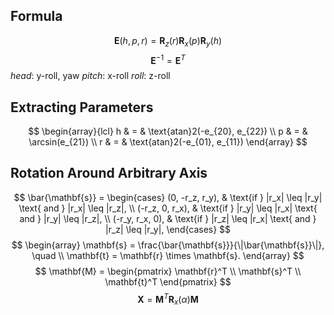 ## Formula
$$
\mathbf{E}(h, p, r) = \mathbf{R}_{z}(r)\mathbf{R}_{x}(p)\mathbf{R}_{y}(h)
$$
$$
\mathbf{E}^{-1} = \mathbf{E}^T
$$
_head_: y-roll, yaw
_pitch_: x-roll
_roll_: z-roll

## Extracting Parameters
$$
\begin{array}{lcl}
h & = & \text{atan}2(-e_{20}, e_{22}) \\
p & = & \arcsin(e_{21}) \\
r & = & \text{atan}2(-e_{01}, e_{11})
\end{array}
$$
## Rotation Around Arbitrary Axis
$$
\bar{\mathbf{s}} = 
\begin{cases}
(0, -r_z, r_y), & \text{if } |r_x| \leq |r_y| \text{ and } |r_x| \leq |r_z|, \\
(-r_z, 0, r_x), & \text{if } |r_y| \leq |r_x| \text{ and } |r_y| \leq |r_z|, \\
(-r_y, r_x, 0), & \text{if } |r_z| \leq |r_x| \text{ and } |r_z| \leq |r_y|,
\end{cases}
$$
$$
\begin{array}
\mathbf{s} = \frac{\bar{\mathbf{s}}}{\|\bar{\mathbf{s}}\|}, \quad \\
\mathbf{t} = \mathbf{r} \times \mathbf{s}.
\end{array}
$$
$$
\mathbf{M} = \begin{pmatrix}
\mathbf{r}^T \\
\mathbf{s}^T \\
\mathbf{t}^T
\end{pmatrix}
$$
$$
\mathbf{X} = \mathbf{M}^T\mathbf{R}_{x}(\alpha)\mathbf{M}
$$